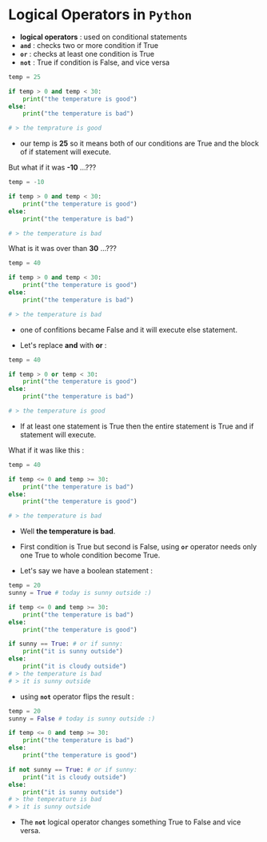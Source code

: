 # Logical Operators in `Python`

- **logical operators** : used on conditional statements
- **`and`** : checks two or more condition if True
- **`or`** : checks at least one condition is True
- **`not`** : True if condition is False, and vice versa

```python
temp = 25

if temp > 0 and temp < 30:
    print("the temperature is good")
else:
    print("the temperature is bad")

# > the temprature is good
```
- our temp is **25** so it means both of our conditions are True and the block of if statement will execute.

But what if it was **-10** ...???
```python
temp = -10

if temp > 0 and temp < 30:
    print("the temperature is good")
else:
    print("the temperature is bad")

# > the temperature is bad
```

What is it was over than **30** ...???
```python
temp = 40

if temp > 0 and temp < 30:
    print("the temperature is good")
else:
    print("the temperature is bad")

# > the temperature is bad
```
- one of confitions became False and it will execute else statement.

- Let's replace **and** with **or** :

```python
temp = 40

if temp > 0 or temp < 30:
    print("the temperature is good")
else:
    print("the temperature is bad")

# > the temperature is good
```
- If at least one statement is True then the entire statement is True and if statement will execute.

What if it was like this :
```python
temp = 40

if temp <= 0 and temp >= 30:
    print("the temperature is bad")
else:
    print("the temperature is good")

# > the temperature is bad
```
- Well **the temperature is bad**.
- First condition is True but second is False, using **`or`** operator needs only one True to whole condition become True.

- Let's say we have a boolean statement :
```python
temp = 20
sunny = True # today is sunny outside :)

if temp <= 0 and temp >= 30:
    print("the temperature is bad")
else:
    print("the temperature is good")

if sunny == True: # or if sunny:
    print("it is sunny outside")
else:
    print("it is cloudy outside")
# > the temperature is bad
# > it is sunny outside
```
- using **`not`** operator flips the result :
```python
temp = 20
sunny = False # today is sunny outside :)

if temp <= 0 and temp >= 30:
    print("the temperature is bad")
else:
    print("the temperature is good")

if not sunny == True: # or if sunny:
    print("it is cloudy outside")
else:
    print("it is sunny outside")
# > the temperature is bad
# > it is sunny outside
```
- The **`not`** logical operator changes something True to False and vice versa.
